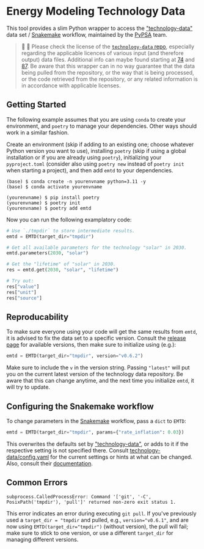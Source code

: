 # Energy Modeling Technology Data

This tool provides a slim Python wrapper to access the
["technology-data"](https://github.com/PyPSA/technology-data) data set /
[Snakemake](https://snakemake.readthedocs.io/en/stable/) workflow, maintained by the [PyPSA](https://github.com/PyPSA)
team.

> 🚨 🚨 Please check the license of the [`technology-data` repo](https://github.com/PyPSA/technology-data), especially
regarding the applicable licences of various input (and therefore output) data files. Additional info can maybe found
starting at [74](https://github.com/PyPSA/technology-data/issues/74) and
[87](https://github.com/PyPSA/technology-data/pull/87). Be aware that this wrapper can in no way guarantee that the data
being pulled from the repository, or the way that is being processed, or the code retrieved from the repository, or any
related information is in accordance with applicable licenses.

## Getting Started

The following example assumes that you are using `conda` to create your environment, and `poetry` to manage your
dependencies. Other ways should work in a similar fashion.

Create an environment (skip if adding to an existing one; choose whatever Python version you want to use), installing
`poetry` (skip if using a global installation or if you are already using `poetry`), initializing your `pyproject.toml`
(consider also using `poetry new` instead of `poetry init` when starting a project), and then add `emtd` to your
dependencies.

```shell
(base) $ conda create -n yourenvname python=3.11 -y
(base) $ conda activate yourenvname

(yourenvname) $ pip install poetry
(yourenvname) $ poetry init
(yourenvname) $ poetry add emtd
```

Now you can run the following examplatory code:

```python
# Use `./tmpdir` to store intermediate results.
emtd = EMTD(target_dir="tmpdir")

# Get all available parameters for the technology "solar" in 2030.
emtd.parameters(2030, "solar")

# Get the "lifetime" of "solar" in 2030.
res = emtd.get(2030, "solar", "lifetime")

# Try out:
res["value"]
res["unit"]
res["source"]
```

## Reproducability
To make sure everyone using your code will get the same results from `emtd`, it is advised to fix the data set to a 
specific version. Consult the [release page](https://github.com/PyPSA/technology-data/releases) for available versions,
then make sure to initialize using (e.g.):

```python
emtd = EMTD(target_dir="tmpdir", version="v0.6.2")
```

Make sure to include the `v` in the version string. Passing `"latest"` will put you on the current latest version of the
technology data repository. Be aware that this can change anytime, and the next time you initialize `emtd`, it will try
to update.

## Configuring the Snakemake workflow
To change parameters in the [Snakemake](https://snakemake.readthedocs.io/en/stable/) workflow, pass a `dict` to `EMTD`:

```python
emtd = EMTD(target_dir="tmpdir", params={"rate_inflation": 0.03})
```

This overwrites the defaults set by ["technology-data"](https://github.com/PyPSA/technology-data), or adds to it if the
respective setting is not specified there. Consult
[technology-data/config.yaml](https://github.com/PyPSA/technology-data/blob/master/config.yaml) for the current settings
or hints at what can be changed. Also, consult their [documentation](https://technology-data.readthedocs.io/en/latest/).

## Common Errors

```
subprocess.CalledProcessError: Command '['git', '-C', PosixPath('tmpdir'), 'pull']' returned non-zero exit status 1.
```

This error indicates an error during executing `git pull`. If you've previously used a `target_dir = "tmpdir` and
pulled, e.g., `version="v0.6.1"`, and are now using `EMTD(target_dir="tmpdir")` (without version), the pull will fail;
make sure to stick to one version, or use a different `target_dir` for managing different versions.
